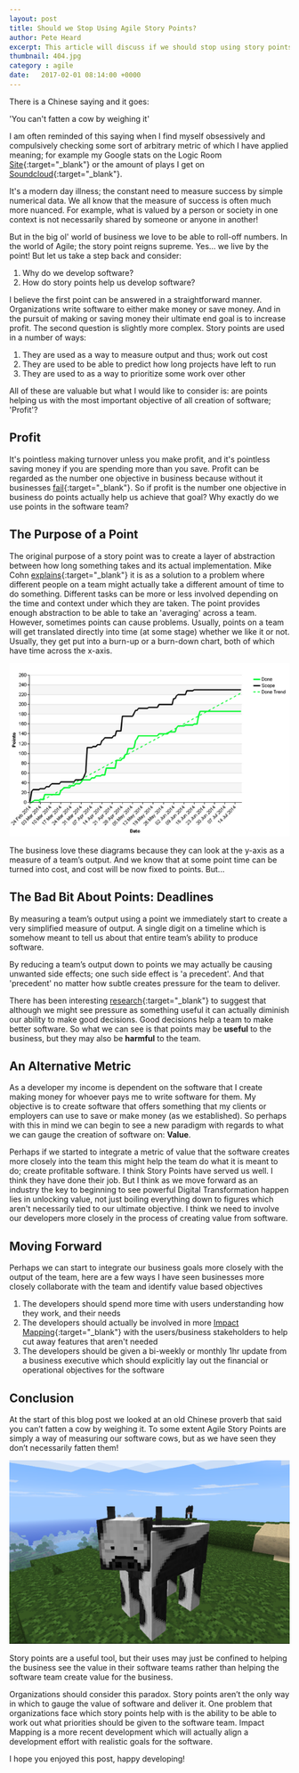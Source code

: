 ```yaml
---
layout: post
title: Should we Stop Using Agile Story Points?
author: Pete Heard
excerpt: This article will discuss if we should stop using story points in Agile Software development.
thumbnail: 404.jpg
category : agile
date:   2017-02-01 08:14:00 +0000
---
```


There is a Chinese saying and it goes:

'You can't fatten a cow by weighing it'

I am often reminded of this saying when I find myself obsessively and compulsively checking some sort of arbitrary metric of which I have applied meaning; for example my Google stats on the Logic Room [Site](https://www.logicroom.co/){:target="_blank"} or the amount of plays I get on [Soundcloud](https://soundcloud.com/deepscale){:target="_blank"}.

It's a modern day illness; the constant need to measure success by simple numerical data. We all know that the measure of success is often much more nuanced. For example, what is valued by a person or society in one context is not necessarily shared by someone or anyone in another!

But in the big ol' world of business we love to be able to roll-off numbers. In the world of Agile; the story point reigns supreme. Yes... we live by the point!
But let us take a step back and consider:

1.	Why do we develop software?
2.	How do story points help us develop software?

I believe the first point can be answered in a straightforward manner. Organizations write software to either make money or save money. And in the pursuit of making or saving money their ultimate end goal is to increase profit.
The second question is slightly more complex. Story points are used in a number of ways:

1.	They are used as a way to measure output and thus; work out cost
2.	They are used to be able to predict how long projects have left to run
3.	They are used to as a way to prioritize some work over other

All of these are valuable but what I would like to consider is: are points helping us with the most important objective of all creation of software; 'Profit'?

## Profit

It's pointless making turnover unless you make profit, and it's pointless saving money if you are spending more than you save. Profit can be regarded as the number one objective in business because without it businesses [fail](http://www.investopedia.com/terms/t/too-big-to-fail.asp){:target="_blank"}.
So if profit is the number one objective in business do points actually help us achieve that goal? Why exactly do we use points in the software team?

## The Purpose of a Point

The original purpose of a story point was to create a layer of abstraction between how long something takes and its actual implementation. Mike Cohn [explains](https://www.mountaingoatsoftware.com/blog/the-main-benefit-of-story-points){:target="_blank"} it is as a solution to a problem where different people on a team might actually take a different amount of time to do something. Different tasks can be more or less involved depending on the time and context under which they are taken. The point provides enough abstraction to be able to take an 'averaging' across a team.
However, sometimes points can cause problems. Usually, points on a team will get translated directly into time (at some stage) whether we like it or not. Usually, they get put into a burn-up or a burn-down chart, both of which have time across the x-axis. 

![A burn up chart](images/1_image.png "A burn up chart")

The business love these diagrams because they can look at the y-axis as a measure of a team’s output. And we know that at some point time can be turned into cost, and cost will be now fixed to points. But... 

## The Bad Bit About Points: Deadlines

By measuring a team’s output using a point we immediately start to create a very simplified measure of output. A single digit on a timeline which is somehow meant to tell us about that entire team’s ability to produce software.

By reducing a team’s output down to points we may actually be causing unwanted side effects; one such side effect is 'a precedent'. And that 'precedent' no matter how subtle creates pressure for the team to deliver.

There has been interesting [research](https://www.sciencedaily.com/releases/2009/02/090210162035.htm){:target="_blank"} to suggest that although we might see pressure as something useful it can actually diminish our ability to make good decisions. Good decisions help a team to make better software. So what we can see is that points may be <strong>useful</strong> to the business, but they may also be <strong>harmful</strong> to the team.

## An Alternative Metric

As a developer my income is dependent on the software that I create making money for whoever pays me to write software for them. My objective is to create software that offers something that my clients or employers can use to save or make money (as we established). So perhaps with this in mind we can begin to see a new paradigm with regards to what we can gauge the creation of software on: <strong>Value</strong>.

Perhaps if we started to integrate a metric of value that the software creates more closely into the team this might help the team do what it is meant to do; create profitable software.
I think Story Points have served us well. I think they have done their job. But I think as we move forward as an industry the key to beginning to see powerful Digital Transformation happen lies in unlocking value, not just boiling everything down to figures which aren't necessarily tied to our ultimate objective.
I think we need to involve our developers more closely in the process of creating value from software.

## Moving Forward

Perhaps we can start to integrate our business goals more closely with the output of the team, here are a few ways I have seen businesses more closely collaborate with the team and identify value based objectives

1. The developers should spend more time with users understanding how they work, and their needs
2. The developers should actually be involved in more [Impact Mapping](https://www.impactmapping.org/){:target="_blank"} with the users/business stakeholders to help cut away features that aren't needed
3. The developers should be given a bi-weekly or monthly 1hr update from a business executive which should explicitly lay out the financial or operational objectives for the software

## Conclusion


At the start of this blog post we looked at an old Chinese proverb that said you can’t fatten a cow by weighing it. To some extent Agile Story Points are simply a way of measuring our software cows, but as we have seen they don’t necessarily fatten them!

![A minecraft cow](images/2_image.png "A minecraft cow")



Story points are a useful tool, but their uses may just be confined to helping the business see the value in their software teams rather than helping the software team create value for the business. 

Organizations should consider this paradox. Story points aren’t the only way in which to gauge the value of software and deliver it. One problem that organizations face which story points help with is the ability to be able to work out what priorities should be given to the software team.  Impact Mapping is a more recent development which will actually align a development effort with realistic goals for the software.

I hope you enjoyed this post, happy developing!


